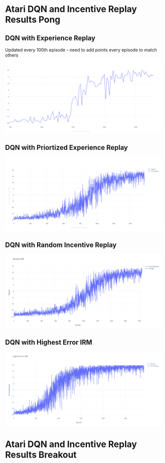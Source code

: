 # Atari DQN and Incentive Replay Results Pong

## DQN with Experience Replay
Updated every 100th episode - need to add points every episode to match others
![DQN](images/dqn.png)

## DQN with Priortized Experience Replay
![DQNPER](images/dqn-per.png)

## DQN with Random Incentive Replay
![DQN-RIRM](images/random-irm.png)

## DQN with Highest Error IRM
![DQN-HE](images/highest_error_irm_pong.png)

# Atari DQN and Incentive Replay Results Breakout
